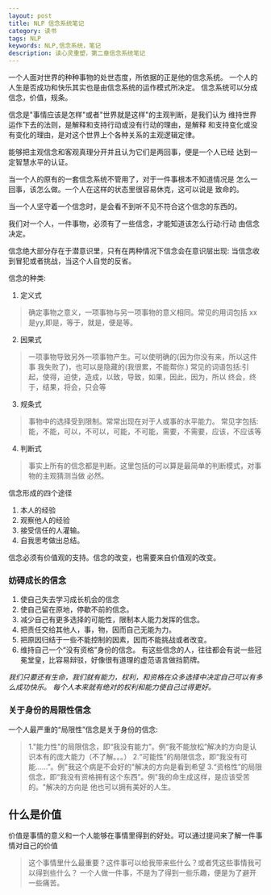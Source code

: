 ```yaml
---
layout: post
title: NLP 信念系统笔记
category: 读书
tags: NLP
keywords: NLP,信念系统，笔记
description: 读心灵重塑，第二章信念系统笔记
---
```


一个人面对世界的种种事物的处世态度，所依据的正是他的信念系统。
一个人的人生是否成功和快乐其实也是由信念系统的运作模式所决定。
信念系统可以分成信念，价值，规条。

信念是"事情应该是怎样"或者"世界就是这样"的主观判断，是我们认为
维持世界运作下去的法则，是解释和支持行动或没有行动的理由，是解释
和支持变化或没有变化的理由，是对这个世界上个各种关系的主观逻辑定律。

能够把主观信念和客观真理分开并且认为它们是两回事，便是一个人已经
达到一定智慧水平的认证。

当一个人的原有的一套信念系统不管用了，对于一件事根本不知道情况是
怎么一回事，该怎么做。一个人在这样的状态里很容易休克，这可以说是
致命的。

当一个人坚守着一个信念时，是会看不到听不见不符合这个信念的东西的。

我们对一个人，一件事物，必须有了一些信念，才能知道该怎么行动:行动
由信念决定。

信念绝大部分存在于潜意识里，只有在两种情况下信念会在意识层出现:
当信念收到冒犯或者挑战，当这个人自觉的反省。

信念的种类:

1. 定义式

>确定事物之意义，一项事物与另一项事物的意义相同。常见的用词包括
xx是yy,即是，等于，就是，便是等。

2. 因果式

>一项事物导致另外一项事物产生。可以使明确的(因为你没有来，所以这件事
我失败了)，也可以是隐藏的(我很累，不能帮你.)
常见的词语包括:引起，使得，迫使，造成，以致，导致，如果，因此，因为，所以
终会，终于，结果，将会，只会等

3. 规条式

>事物中的选择受到限制。常常出现在对于人或事的水平能力。
常见字包括:能，不能，可以，不可以，可能，不可能，需要，不需要，应该，不应该等

4. 判断式

>事实上所有的信念都是判断。这里包括的可以算是最简单的判断模式，对事物的主观猜测当做
必然。

信念形成的四个途径

1. 本人的经验
2. 观察他人的经验
3. 接受信任的人灌输。
4. 自我思考做出总结。


信念必须有价值观的支持。信念的改变，也需要来自价值观的改变。


### 妨碍成长的信念

1. 使自己失去学习成长机会的信念
2. 使自己留在原地，停歇不前的信念。
3. 减少自己有更多选择的可能性，限制本人能力发挥的信念。
4. 把责任交给其他人，事，物，因而自己无能为力。
5. 把原因归结于一些不能控制的因素，因而不能挑战或者改变。
6. 维持自己一个“没有资格”身份的信念。
有这些信念的人，往往都会有说一些冠冕堂皇，比容易辩驳，好像很有道理的虚范语言做挡箭牌。

*我们只要还有生命，我们就有能力，权利，和资格在众多选择中决定自己可以有多么成功快乐。
每个人本来就有绝对的权利和能力使自己过得更好。*

### 关于身份的局限性信念
一个人最严重的“局限性”信念是关于身份的信念:

> 1."能力性"的局限信念，即“我没有能力”。例“我不能放松”解决的方向是认识本有的庞大能力（不了解。。。）
  2.“可能性”的局限信念，即“我没有可能......”。例"我这个病是不会好的"解决的方向是看到希望
  3.“资格性”的局限信念，即“我没有资格拥有这个东西”。例"我的命生成这样，是应该受苦的。"解决的方向是
  他也可以拥有美好的人生。

## 什么是价值

价值是事情的意义和一个人能够在事情里得到的好处。可以通过提问来了解一件事情对自己的价值

>这个事情里什么最重要？这件事可以给我带来些什么？或者凭这些事情我可以得到些什么？
一个人做一件事，不是为了得到一些乐趣，便是为了避开一些痛苦。


